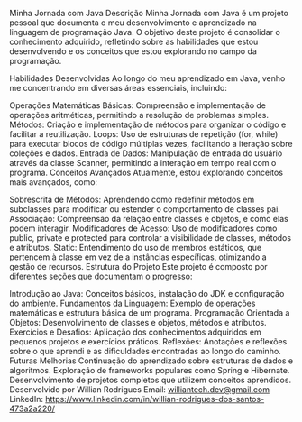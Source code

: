 Minha Jornada com Java
Descrição
Minha Jornada com Java é um projeto pessoal que documenta o meu desenvolvimento e aprendizado na linguagem de programação Java. 
O objetivo deste projeto é consolidar o conhecimento adquirido, refletindo sobre as habilidades que estou desenvolvendo
e os conceitos que estou explorando no campo da programação.

Habilidades Desenvolvidas
Ao longo do meu aprendizado em Java, venho me concentrando em diversas áreas essenciais, incluindo:

Operações Matemáticas Básicas: Compreensão e implementação de operações aritméticas, permitindo a resolução de problemas simples.
Métodos: Criação e implementação de métodos para organizar o código e facilitar a reutilização.
Loops: Uso de estruturas de repetição (for, while) para executar blocos de código múltiplas vezes, facilitando a iteração sobre coleções e dados.
Entrada de Dados: Manipulação de entrada do usuário através da classe Scanner, permitindo a interação em tempo real com o programa.
Conceitos Avançados
Atualmente, estou explorando conceitos mais avançados, como:

Sobrescrita de Métodos: Aprendendo como redefinir métodos em subclasses para modificar ou estender o comportamento de classes pai.
Associação: Compreensão da relação entre classes e objetos, e como elas podem interagir.
Modificadores de Acesso: Uso de modificadores como public, private e protected para controlar a visibilidade de classes, métodos e atributos.
Static: Entendimento do uso de membros estáticos, que pertencem à classe em vez de a instâncias específicas, otimizando a gestão de recursos.
Estrutura do Projeto
Este projeto é composto por diferentes seções que documentam o progresso:

Introdução ao Java: Conceitos básicos, instalação do JDK e configuração do ambiente.
Fundamentos da Linguagem: Exemplo de operações matemáticas e estrutura básica de um programa.
Programação Orientada a Objetos: Desenvolvimento de classes e objetos, métodos e atributos.
Exercícios e Desafios: Aplicação dos conhecimentos adquiridos em pequenos projetos e exercícios práticos.
Reflexões: Anotações e reflexões sobre o que aprendi e as dificuldades encontradas ao longo do caminho.
Futuras Melhorias
Continuação do aprendizado sobre estruturas de dados e algoritmos.
Exploração de frameworks populares como Spring e Hibernate.
Desenvolvimento de projetos completos que utilizem conceitos aprendidos.
Desenvolvido por Willian Rodrigues
Email: williantech.dev@gmail.com
LinkedIn: https://www.linkedin.com/in/willian-rodrigues-dos-santos-473a2a220/
